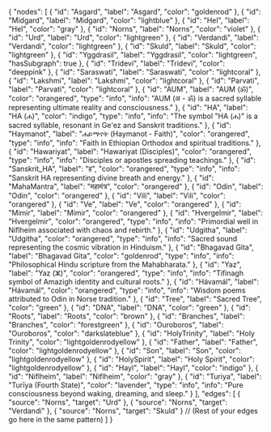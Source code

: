 {
"nodes": [
{ "id": "Asgard", "label": "Asgard", "color": "goldenrod" },
{ "id": "Midgard", "label": "Midgard", "color": "lightblue" },
{ "id": "Hel", "label": "Hel", "color": "gray" },
{ "id": "Norns", "label": "Norns", "color": "violet" },
{ "id": "Urd", "label": "Urd", "color": "lightgreen" },
{ "id": "Verdandi", "label": "Verdandi", "color": "lightgreen" },
{ "id": "Skuld", "label": "Skuld", "color": "lightgreen" },
{ "id": "Yggdrasil", "label": "Yggdrasil", "color": "lightgreen", "hasSubgraph": true },
{ "id": "Tridevi", "label": "Tridevi", "color": "deeppink" },
{ "id": "Saraswati", "label": "Saraswati", "color": "lightcoral" },
{ "id": "Lakshmi", "label": "Lakshmi", "color": "lightcoral" },
{ "id": "Parvati", "label": "Parvati", "color": "lightcoral" },
{
"id": "AUM",
"label": "AUM (ॐ)",
"color": "orangered",
"type": "info",
"info": "AUM (अ - ॐ) is a sacred syllable representing ultimate reality and consciousness."
},
{
"id": "HA",
"label": "HA (ሐ)",
"color": "indigo",
"type": "info",
"info": "The symbol \"HA (ሐ)\" is a sacred syllable, resonant in Ge'ez and Sanskrit traditions."
},
{
"id": "Haymanot",
"label": "ሐይማኖት (Haymanot - Faith)",
"color": "orangered",
"type": "info",
"info": "Faith in Ethiopian Orthodox and spiritual traditions."
},
{
"id": "Hawariyat",
"label": "Hawariyat (Disciples)",
"color": "orangered",
"type": "info",
"info": "Disciples or apostles spreading teachings."
},
{
"id": "Sanskrit_HA",
"label": "ह",
"color": "orangered",
"type": "info",
"info": "Sanskrit HA representing divine breath and energy."
},
{ "id": "MahaMantra", "label": "महामंत्र", "color": "orangered" },
{ "id": "Odin", "label": "Odin", "color": "orangered" },
{ "id": "Vili", "label": "Vili", "color": "orangered" },
{ "id": "Ve", "label": "Ve", "color": "orangered" },
{ "id": "Mimir", "label": "Mimir", "color": "orangered" },
{
"id": "Hvergelmir",
"label": "Hvergelmir",
"color": "orangered",
"type": "info",
"info": "Primordial well in Niflheim associated with chaos and rebirth."
},
{
"id": "Udgitha",
"label": "Udgitha",
"color": "orangered",
"type": "info",
"info": "Sacred sound representing the cosmic vibration in Hinduism."
},
{
"id": "Bhagavad Gita",
"label": "Bhagavad Gita",
"color": "goldenrod",
"type": "info",
"info": "Philosophical Hindu scripture from the Mahabharata."
},
{
"id": "Yaz",
"label": "Yaz (ⵣ)",
"color": "orangered",
"type": "info",
"info": "Tifinagh symbol of Amazigh identity and cultural roots."
},
{
"id": "Hávamál",
"label": "Hávamál",
"color": "orangered",
"type": "info",
"info": "Wisdom poems attributed to Odin in Norse tradition."
},
{ "id": "Tree", "label": "Sacred Tree", "color": "green" },
{ "id": "DNA", "label": "DNA", "color": "green" },
{ "id": "Roots", "label": "Roots", "color": "brown" },
{ "id": "Branches", "label": "Branches", "color": "forestgreen" },
{ "id": "Ouroboros", "label": "Ouroboros", "color": "darkslateblue" },
{ "id": "HolyTrinity", "label": "Holy Trinity", "color": "lightgoldenrodyellow" },
{ "id": "Father", "label": "Father", "color": "lightgoldenrodyellow" },
{ "id": "Son", "label": "Son", "color": "lightgoldenrodyellow" },
{ "id": "HolySpirit", "label": "Holy Spirit", "color": "lightgoldenrodyellow" },
{ "id": "Hayl", "label": "Hayl", "color": "indigo" },
{ "id": "Niflheim", "label": "Niflheim", "color": "gray" },
{
"id": "Turiya",
"label": "Turīya (Fourth State)",
"color": "lavender",
"type": "info",
"info": "Pure consciousness beyond waking, dreaming, and sleep."
}
],
"edges": [
{ "source": "Norns", "target": "Urd" },
{ "source": "Norns", "target": "Verdandi" },
{ "source": "Norns", "target": "Skuld" }
// (Rest of your edges go here in the same pattern)
]
}
